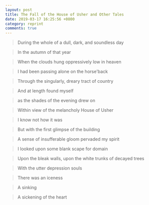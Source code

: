 ```yaml
---
layout: post
title: The Fall of the House of Usher and Other Tales
date: 2019-03-17 16:25:56 +0800
category: reprint
comments: true
---
```


> During the whole of a dull, dark, and soundless day

> In the autumn of that year

> When the clouds hung oppressively low in heaven

> I had been passing alone on the horse'back

> Through the singularly, dreary tract of country

> And at length found myself

> as the shades of the evening drew on

> Within view of the melancholy House of Usher

> I know not how it was

> But with the first glimpse of the building

> A sense of insufferable gloom pervaded my spirit

> I looked upon some blank scape for domain

> Upon the bleak walls, upon the white trunks of decayed trees

> With the utter depression souls

> There was an iceness

> A sinking

> A sickening of the heart

